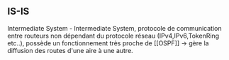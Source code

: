 ## IS-IS
Intermediate System - Intermediate System, protocole de communication entre routeurs non dépendant du protocole réseau (IPv4,IPv6,TokenRing etc..), possède un fonctionnement très proche de [[OSPF]] -> gère la diffusion des routes d'une aire à une autre.